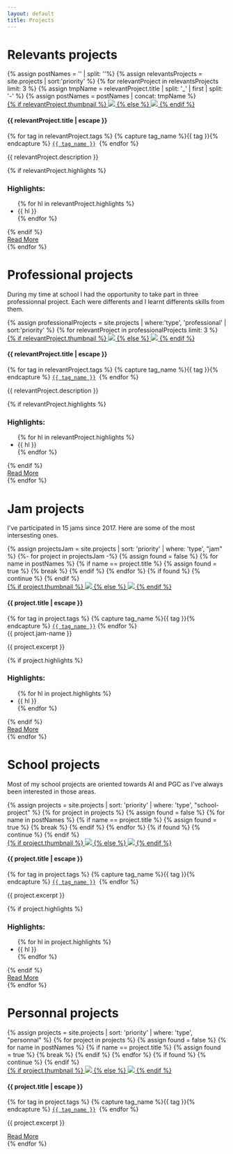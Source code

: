 ```yaml
---
layout: default
title: Projects
---
```

<div class="container">
	<h1>Relevants projects</h1>
	<div class="row">
		{% assign postNames = '' | split: ''%}
		{% assign relevantsProjects = site.projects | sort:'priority' %}
		{% for relevantProject in relevantsProjects limit: 3 %}
		{% assign tmpName = relevantProject.title | split: '_' | first | split: '-' %}
		{% assign postNames = postNames | concat: tmpName %}
		<div class="col-sm-12 col-md-4">
			<div class="post-card">
				<a href="{{ relevantProject.url | relative_url }}">
					{% if relevantProject.thumbnail %}
					<img src="/assets/images/{{ relevantProject.thumbnail }}">
					{% else %}
					<img src="/assets/images/missing-image-placeholder.jpg">
					{% endif %}
				</a>
				<div class="post-card-content">
					<h4>{{ relevantProject.title | escape }}</h4>
					<p class="post-meta">
						{% for tag in relevantProject.tags %}
						{% capture tag_name %}{{ tag }}{% endcapture %}
						<a href="/tag/{{ tag_name }}"><code><span style="white-space: nowrap">{{ tag_name }}</span></code></a>&nbsp;
						{% endfor %} <br/>
					</p>
					<p>
						{{ relevantProject.description }}
					</p>
					{% if relevantProject.highlights %}
					<h3>Highlights:</h3>
					<ul>
						{% for hl in relevantProject.highlights %}
						<li>{{ hl }}</li>
						{% endfor %}
					</ul>
					{% endif %}
					<div class="has-text-centered">
						<a class="read-more-button" href="{{ relevantProject.url | relative_url }}">Read More</a>
					</div>
				</div>
			</div>
		</div>
		{% endfor %}
	</div>
	<h1>Professional projects</h1>
	<p>During my time at school I had the opportunity to take part in three professionnal project. Each were differents and I learnt differents skills from them.	
	<div class="row">
		{% assign professionalProjects = site.projects | where:'type', 'professional' | sort:'priority' %}
		{% for relevantProject in professionalProjects limit: 3 %}
		<div class="col-sm-12 col-md-4">
			<div class="post-card">
				<a href="{{ relevantProject.url | relative_url }}">
					{% if relevantProject.thumbnail %}
					<img src="/assets/images/{{ relevantProject.thumbnail }}">
					{% else %}
					<img src="/assets/images/missing-image-placeholder.jpg">
					{% endif %}
				</a>
				<div class="post-card-content">
					<h4>{{ relevantProject.title | escape }}</h4>
					<p class="post-meta">
						{% for tag in relevantProject.tags %}
						{% capture tag_name %}{{ tag }}{% endcapture %}
						<a href="/tag/{{ tag_name }}"><code><span style="white-space: nowrap">{{ tag_name }}</span></code></a>&nbsp;
						{% endfor %} <br/>
					</p>
					<p>
						{{ relevantProject.description }}
					</p>
					{% if relevantProject.highlights %}
					<h3>Highlights:</h3>
					<ul>
						{% for hl in relevantProject.highlights %}
						<li>{{ hl }}</li>
						{% endfor %}
					</ul>
					{% endif %}
					<div class="has-text-centered">
						<a class="read-more-button" href="{{ relevantProject.url | relative_url }}">Read More</a>
					</div>
				</div>
			</div>
		</div>
		{% endfor %}
	</div>
	<div class="row">
		<div class="col-sm-12 col-md-4">
			<h1>Jam projects</h1>
			<p>I've participated in 15 jams since 2017. Here are some of the most intersesting ones.</p>
			{% assign projectsJam = site.projects | sort: 'priority' | where: 'type', "jam" %}
			{%- for project in projectsJam -%}
			{% assign found = false %}
			{% for name in postNames %}
			{% if name == project.title %}
			{% assign found = true %}
			{% break %}
			{% endif %}
			{% endfor %}
			{% if found %}
			{% continue %}
			{% endif %}
			<div class="post-card">
				<a href="{{ project.url | relative_url }}">
					{% if project.thumbnail %}
					<img src="/assets/images/{{ project.thumbnail }}">
					{% else %}
					<img src="/assets/images/missing-image-placeholder.jpg">
					{% endif %}
				</a>
				<div class="post-card-content">
					<h4>{{ project.title | escape }}</h4>
					<p class="post-meta">
						{% for tag in project.tags %}
						{% capture tag_name %}{{ tag }}{% endcapture %}
						<a href="/tag/{{ tag_name }}"><code><span style="white-space: nowrap">{{ tag_name }}</span></code></a>
						{% endfor %} <br/>
					{{ project.jam-name }}</p>
					<p>{{ project.excerpt }}</p>
					{% if project.highlights %}
					<h3>Highlights:</h3>
					<ul>
						{% for hl in project.highlights %}
						<li>{{ hl }}</li>
						{% endfor %}
					</ul>
					{% endif %}
					<div class="has-text-centered">
						<a class="read-more-button" href="{{ project.url | relative_url }}">Read More</a>
					</div>
				</div>
			</div>
			{% endfor %}
		</div>
		<div class="col-sm-12 col-md-4">
			<h1>School projects</h1>
			<p>Most of my school projects are oriented towards AI and PGC as I've always been interested in those areas.</p>
			{% assign projects = site.projects | sort: 'priority' | where: 'type', "school-project" %}
			{% for project in projects %}
			{% assign found = false %}
			{% for name in postNames %}
			{% if name == project.title %}
			{% assign found = true %}
			{% break %}
			{% endif %}
			{% endfor %}
			{% if found %}
			{% continue %}
			{% endif %}
			<div class="post-card">
				<a href="{{ project.url | relative_url }}">
					{% if project.thumbnail %}
					<img src="/assets/images/{{ project.thumbnail }}">
					{% else %}
					<img src="/assets/images/missing-image-placeholder.jpg">
					{% endif %}
				</a>
				<div class="post-card-content">
					<h4>{{ project.title | escape }}</h4>
					<p class="post-meta">
						{% for tag in project.tags %}
						{% capture tag_name %}{{ tag }}{% endcapture %}
						<a href="/tag/{{ tag_name }}"><code><span style="white-space: nowrap">{{ tag_name }}</span></code></a>&nbsp;
						{% endfor %} <br/>
					</p>
					<p>{{ project.excerpt }}</p>
					{% if project.highlights %}
					<h3>Highlights:</h3>
					<ul>
						{% for hl in project.highlights %}
						<li>{{ hl }}</li>
						{% endfor %}
					</ul>
					{% endif %}
					<div class="has-text-centered">
						<a class="read-more-button" href="{{ project.url | relative_url }}">Read More</a>
					</div>
				</div>
			</div>
			{% endfor %}
		</div>
		<div class="col-sm-12 col-md-4">
			<h1>Personnal projects</h1>
			{% assign projects = site.projects | sort: 'priority' | where: 'type', "personnal" %}
			{% for project in projects %}
			{% assign found = false %}
			{% for name in postNames %}
			{% if name == project.title %}
			{% assign found = true %}
			{% break %}
			{% endif %}
			{% endfor %}
			{% if found %}
			{% continue %}
			{% endif %}
			<div class="post-card">
				<a href="{{ project.url | relative_url }}">
					{% if project.thumbnail %}
					<img src="/assets/images/{{ project.thumbnail }}">
					{% else %}
					<img src="/assets/images/missing-image-placeholder.jpg">
					{% endif %}
				</a>
				<div class="post-card-content">
					<h4>{{ project.title | escape }}</h4>
					<p class="post-meta">
						{% for tag in project.tags %}
						{% capture tag_name %}{{ tag }}{% endcapture %}
						<a href="/tag/{{ tag_name }}"><code><span style="white-space: nowrap">{{ tag_name }}</span></code></a>&nbsp;
						{% endfor %} <br/>
					</p>
					<p>{{ project.excerpt }}</p>
					<div class="has-text-centered">
						<a class="read-more-button" href="{{ project.url | relative_url }}">Read More</a>
					</div>
				</div>
			</div>
			{% endfor %}
		</div>
	</div>
</div>
